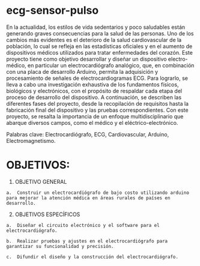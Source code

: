 # ecg-sensor-pulso

En la actualidad, los estilos de vida sedentarios y poco saludables están generando graves consecuencias para la salud de las personas. Uno de los cambios más evidentes es el deterioro de la salud cardiovascular de la población, lo cual se refleja en las estadísticas oficiales y en el aumento de dispositivos médicos utilizados para tratar enfermedades del corazón. Este proyecto tiene como objetivo desarrollar y diseñar un dispositivo electro-médico, en particular un electrocardiógrafo analógico, que, en combinación con una placa de desarrollo Arduino, permita la adquisición y procesamiento de señales de electrocardiogramas ECG. Para lograrlo, se lleva a cabo una investigación exhaustiva de los fundamentos físicos, biológicos y electrónicos, con el propósito de respaldar cada etapa del proceso de desarrollo del dispositivo. A continuación, se describen las diferentes fases del proyecto, desde la recopilación de requisitos hasta la fabricación final del dispositivo y las pruebas correspondientes. Con este proyecto, se resalta la importancia de un enfoque multidisciplinario que abarque diversos campos, como el médico y el eléctrico-electrónico.

Palabras clave: Electrocardiógrafo, ECG, Cardiovascular, Arduino, Electromagnetismo. 

# OBJETIVOS:

  1.	OBJETIVO GENERAL

    a.	Construir un electrocardiógrafo de bajo costo utilizando arduino para mejorar la atención médica en áreas rurales de países en desarrollo.

  2.	OBJETIVOS ESPECÍFICOS

    a.	Diseñar el circuito electrónico y el software para el electrocardiógrafo.

    b.	Realizar pruebas y ajustes en el electrocardiógrafo para garantizar su funcionalidad y precisión.

    c.	Difundir el diseño y la construcción del electrocardiógrafo.

